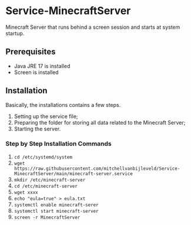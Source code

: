 # Service-MinecraftServer
Minecraft Server that runs behind a screen session and starts at system startup.

## Prerequisites
- Java JRE 17 is installed
- Screen is installed

## Installation
Basically, the installations contains a few steps.
1. Setting up the service file;
2. Preparing the folder for storing all data related to the Minecraft Server;
3. Starting the server.

### Step by Step Installation Commands
1. `cd /etc/systemd/system`
2. `wget https://raw.githubusercontent.com/mitchellvanbijleveld/Service-MinecraftServer/main/minecraft-server.service`
3. `mkdir /etc/minecraft-server`
4. `cd /etc/minecraft-server`
5. `wget xxxx`
6. `echo "eula=true" > eula.txt`
7. `systemctl enable minecraft-serer`
8. `systemctl start minecraft-server`
9. `screen -r MinecraftServer`
